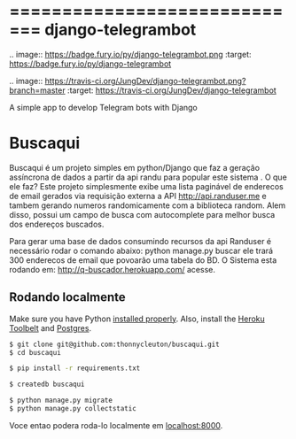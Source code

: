 =============================
django-telegrambot
=============================

.. image:: https://badge.fury.io/py/django-telegrambot.png
    :target: https://badge.fury.io/py/django-telegrambot

.. image:: https://travis-ci.org/JungDev/django-telegrambot.png?branch=master
    :target: https://travis-ci.org/JungDev/django-telegrambot

A simple app to develop Telegram bots with Django

# Buscaqui

Buscaqui é um projeto simples em python/Django que faz a geração assíncrona de dados a partir da api randu para popular este sistema .
O que ele faz? Este projeto simplesmente exibe uma lista paginável de enderecos de email gerados via requisição externa a API http://api.randuser.me e tambem gerando numeros randomicamente com a biblioteca random. Alem disso, possui um campo de busca com autocomplete para melhor busca dos endereços buscados.

Para gerar uma base de dados consumindo recursos da api Randuser é necessário rodar o comando abaixo: python manage.py buscar ele trará 300 enderecos de email que povoarão uma tabela do BD. O Sistema esta rodando em: http://q-buscador.herokuapp.com/ acesse.

## Rodando localmente

Make sure you have Python [installed properly](http://install.python-guide.org).  Also, install the [Heroku Toolbelt](https://toolbelt.heroku.com/) and [Postgres](https://devcenter.heroku.com/articles/heroku-postgresql#local-setup).

```sh
$ git clone git@github.com:thonnycleuton/buscaqui.git
$ cd buscaqui

$ pip install -r requirements.txt

$ createdb buscaqui

$ python manage.py migrate
$ python manage.py collectstatic

```

Voce entao podera roda-lo localmente em [localhost:8000](http://localhost:8000/).
